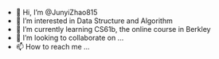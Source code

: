 - 👋 Hi, I’m @JunyiZhao815
- 👀 I’m interested in Data Structure and Algorithm
- 🌱 I’m currently learning CS61b, the online course in Berkley
- 💞️ I’m looking to collaborate on ...
- 📫 How to reach me ...

<!---
JunyiZhao815/JunyiZhao815 is a ✨ special ✨ repository because its `README.md` (this file) appears on your GitHub profile.
You can click the Preview link to take a look at your changes.
--->
